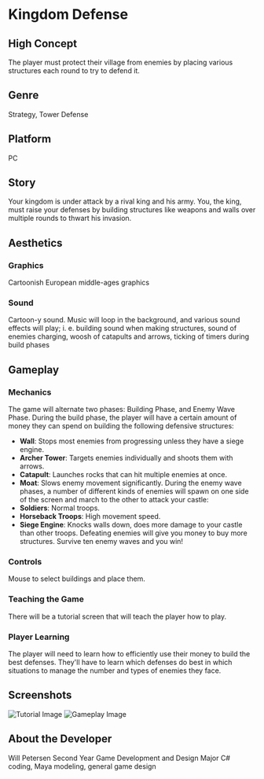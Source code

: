 # Kingdom Defense

## High Concept
The player must protect their village from enemies by placing various structures each round to try to defend it.

## Genre
Strategy, Tower Defense

## Platform
PC

## Story
Your kingdom is under attack by a rival king and his army. You, the king, must raise your defenses by building structures like weapons and
walls over multiple rounds to thwart his invasion.

## Aesthetics
### Graphics
Cartoonish European middle-ages graphics
### Sound
Cartoon-y sound. Music will loop in the background, and various sound effects will play; i. e. building sound when making structures, sound
of enemies charging, woosh of catapults and arrows, ticking of timers during build phases

## Gameplay
### Mechanics
The game will alternate two phases: Building Phase, and Enemy Wave Phase. During the build phase, the player will have a certain amount of
money they can spend on building the following defensive structures:
- **Wall**: Stops most enemies from progressing unless they have a siege engine.
- **Archer Tower**: Targets enemies individually and shoots them with arrows.
- **Catapult**: Launches rocks that can hit multiple enemies at once.
- **Moat**: Slows enemy movement significantly.
During the enemy wave phases, a number of different kinds of enemies will spawn on one side of the screen and march to the other to
attack your castle:
- **Soldiers**: Normal troops.
- **Horseback Troops**: High movement speed.
- **Siege Engine**: Knocks walls down, does more damage to your castle than other troops.
Defeating enemies will give you money to buy more structures. Survive ten enemy waves and you win!
### Controls
Mouse to select buildings and place them.
### Teaching the Game
There will be a tutorial screen that will teach the player how to play.
### Player Learning
The player will need to learn how to efficiently use their money to build the best defenses. They'll have to learn which defenses do
best in which situations to manage the number and types of enemies they face.

## Screenshots
![Tutorial Image](https://github.com/Subzero6671/hello-world/master/tutorial_image.jpg)
![Gameplay Image](https://github.com/Subzero6671/hello-world/master/gameplay_image.jpg)

## About the Developer
Will Petersen
Second Year Game Development and Design Major
C# coding, Maya modeling, general game design
